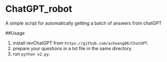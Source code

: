 # ChatGPT_robot
A simple script for automatically getting a batch of answers from chatGPT

##Usage
1. install revChatGPT from `https://github.com/acheong08/ChatGPT`.
2. prepare your questions in a txt file in the same directory.
3. run `python v2.py`.

